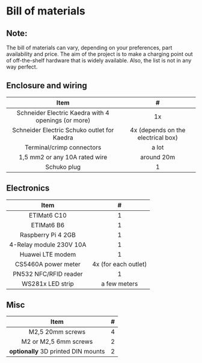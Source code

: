 # Bill of materials

## Note:

The bill of materials can vary, depending on your preferences, part availability and price. The aim of the project is to
make a charging point out of off-the-shelf hardware that is widely available. Also, the list is not in any way perfect.

## Enclosure and wiring

|                        Item                         |                 #                  |
|:---------------------------------------------------:|:----------------------------------:|
| Schneider Electric Kaedra with 4 openings (or more) |                 1x                 |
|     Schneider Electric Schuko outlet for Kaedra     | 4x (depends on the electrical box) | 
|              Terminal/crimp connectors              |               a lot                | 
|            1,5 mm2 or any 10A rated wire            |             around 20m             | 
|                     Schuko plug                     |                 1                  |

## Electronics

|          Item           |          #           |
|:-----------------------:|:--------------------:|
|       ETIMat6 C10       |          1           |
|       ETIMat6 B6        |          1           |
|   Raspberry Pi 4 2GB    |          1           |
| 4-Relay module 230V 10A |          1           |
|    Huawei LTE modem     |          1           |
|   CS5460A power meter   | 4x (for each outlet) |
|  PN532 NFC/RFID reader  |          1           |
|    WS281x LED strip     |     a few meters     |

## Misc

|                 Item                 |  #  | 
|:------------------------------------:|:---:|
|           M2,5 20mm screws           |  4  |
|        M2 or M2,5 6mm screws         |  2  |
| __optionally__ 3D printed DIN mounts |  2  |